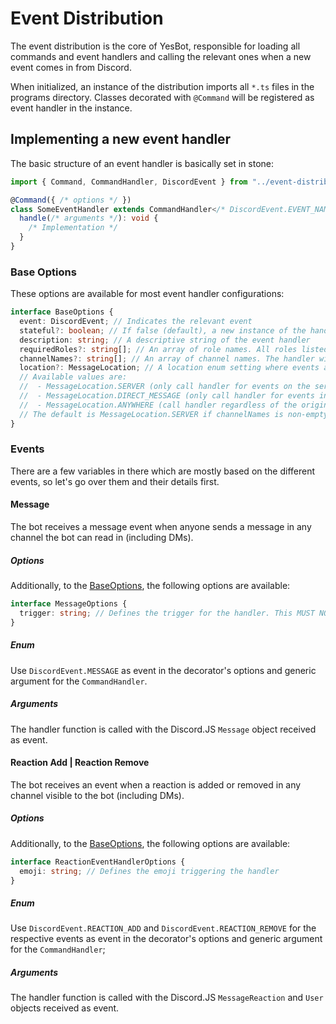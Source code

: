 # Event Distribution

The event distribution is the core of YesBot, responsible for loading all commands and event handlers and calling the
relevant ones when a new event comes in from Discord.

When initialized, an instance of the distribution imports all `*.ts` files in the programs directory. Classes decorated
with `@Command` will be registered as event handler in the instance.

## Implementing a new event handler

The basic structure of an event handler is basically set in stone:

```ts
import { Command, CommandHandler, DiscordEvent } from "../event-distribution";

@Command({ /* options */ })
class SomeEventHandler extends CommandHandler</* DiscordEvent.EVENT_NAME */> {
  handle(/* arguments */): void {
    /* Implementation */
  }
}
```

### Base Options

These options are available for most event handler configurations:

```ts
interface BaseOptions {
  event: DiscordEvent; // Indicates the relevant event
  stateful?: boolean; // If false (default), a new instance of the handler class is created for each event, otherwise an instance is available as singleton for the lifetime of the bot 
  description: string; // A descriptive string of the event handler
  requiredRoles?: string[]; // An array of role names. All roles listed are required to run the handler.
  channelNames?: string[]; // An array of channel names. The handler will only be called when the event occured in one of the channels listed.
  location?: MessageLocation; // A location enum setting where events are accepted.
  // Available values are:
  //  - MessageLocation.SERVER (only call handler for events on the server)
  //  - MessageLocation.DIRECT_MESSAGE (only call handler for events in DMs) and 
  //  - MessageLocation.ANYWHERE (call handler regardless of the origin of the event).
  // The default is MessageLocation.SERVER if channelNames is non-empty, MessageLocation.ANYWHERE otherwise.
}
```

### Events

There are a few variables in there which are mostly based on the different events, so let's go over them and their
details first.

#### Message

The bot receives a message event when anyone sends a message in any channel the bot can read in (including DMs).

##### Options

Additionally, to the [BaseOptions](#base-options), the following options are available:
```ts
interface MessageOptions {
  trigger: string; // Defines the trigger for the handler. This MUST NOT contain spaces, since the distribution instance looks up the handler by first word (split by space).
}
```

##### Enum

Use `DiscordEvent.MESSAGE` as event in the decorator's options and generic argument for the `CommandHandler`.

##### Arguments

The handler function is called with the Discord.JS `Message` object received as event.

#### Reaction Add | Reaction Remove

The bot receives an event when a reaction is added or removed in any channel visible to the bot (including DMs).

##### Options

Additionally, to the [BaseOptions](#base-options), the following options are available:
```ts
interface ReactionEventHandlerOptions {
  emoji: string; // Defines the emoji triggering the handler
}
```

##### Enum

Use `DiscordEvent.REACTION_ADD` and `DiscordEvent.REACTION_REMOVE` for the respective events as event in the decorator's options and generic argument for the `CommandHandler`;

##### Arguments

The handler function is called with the Discord.JS `MessageReaction` and `User` objects received as event.
